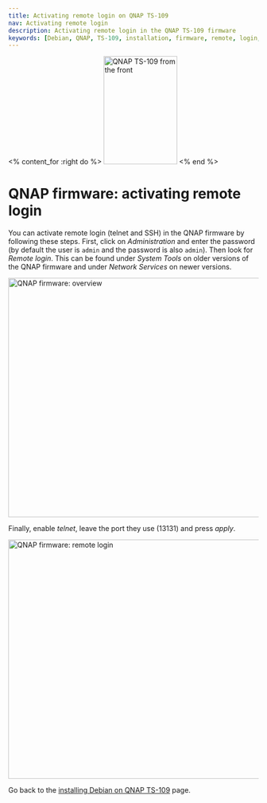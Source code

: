 ```yaml
---
title: Activating remote login on QNAP TS-109
nav: Activating remote login
description: Activating remote login in the QNAP TS-109 firmware
keywords: [Debian, QNAP, TS-109, installation, firmware, remote, login, telnet, SSH]
---
```


<% content_for :right do %>
<img src = "../images/r_ts109_front.jpg" class="border" alt="QNAP TS-109 from the front" width="148" height="217" />
<% end %>

<h1>QNAP firmware: activating remote login</h1>

You can activate remote login (telnet and SSH) in the QNAP firmware by
following these steps.  First, click on <em>Administration</em> and enter
the password (by default the user is `admin` and the password is also
`admin`).  Then look for <em>Remote login</em>.  This can be found under
<em>System Tools</em> on older versions of the QNAP firmware and under
<em>Network Services</em> on newer versions.

<img src = "../../images/qnap-system-tools.png" class="border" alt = "QNAP firmware: overview" width="640" height="480" />

Finally, enable <em>telnet</em>, leave the port they use (13131) and press
<em>apply</em>.

<img src = "../../images/qnap-remote-login.png" class="border" alt = "QNAP firmware: remote login"
 width="640" height="480" />

Go back to the <a href = "../">installing Debian on QNAP TS-109</a> page.

